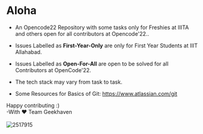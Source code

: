 # Aloha
- An Opencode22 Repository with some tasks only for Freshies at IIITA and others open for all contributors at Opencode'22..
- Issues Labelled as **First-Year-Only** are only for First Year Students at IIIT Allahabad.
- Issues Labelled as **Open-For-All** are open to be solved for all Contributors at OpenCode'22.

- The tech stack may vary from task to task.
- Some Resources for Basics of Git: https://www.atlassian.com/git

Happy contributing :)
<br>
-With :heart:	Team Geekhaven
<br>
<br>
![2517915](https://user-images.githubusercontent.com/74846797/209699388-f0ea56e4-d958-485c-9b59-2daad6732754.jpg)

